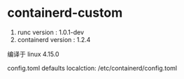 # containerd-custom


1.  runc version :  1.0.1-dev
2.  containerd version : 1.2.4 

编译于 linux 4.15.0

config.toml defaults localction:  /etc/containerd/config.toml